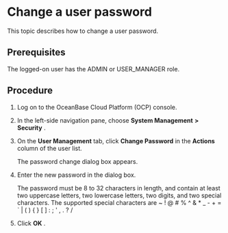 Change a user password 
===========================================

This topic describes how to change a user password. 

**Prerequisites** 
--------------------------------------

The logged-on user has the ADMIN or USER_MANAGER role.

Procedure 
------------------------------

1. Log on to the OceanBase Cloud Platform (OCP) console.

   

2. In the left-side navigation pane, choose **System Management** **\>** **Security** .

   

3. On the **User Management** tab, click **Change Password** in the **Actions** column of the user list. 

   The password change dialog box appears.
   

4. Enter the new password in the dialog box. 

   The password must be 8 to 32 characters in length, and contain at least two uppercase letters, two lowercase letters, two digits, and two special characters. The supported special characters are \~ ! @ # % \^ \& \* _ - + = \` \| ( ) { } \[ \] : ; ' , . ? /
   

5. Click **OK** .

   



